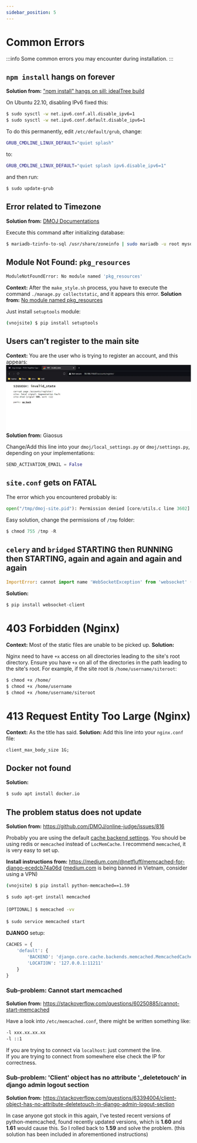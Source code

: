 ```yaml
---
sidebar_position: 5
---
```


# Common Errors
:::info
Some common errors you may encounter during installation.
:::

## `npm install` hangs on forever
**Solution from:** ["npm install" hangs on sill: idealTree build](https://stackoverflow.com/questions/70865039/npm-install-hangs-on-sill-idealtree-build)

On Ubuntu 22.10, disabling IPv6 fixed this:
```bash title="Terminal (Root permissions)"
$ sudo sysctl -w net.ipv6.conf.all.disable_ipv6=1
$ sudo sysctl -w net.ipv6.conf.default.disable_ipv6=1
```

To do this permanently, edit `/etc/default/grub`, change:
```bash title="/etc/default/grub"
GRUB_CMDLINE_LINUX_DEFAULT="quiet splash"
```

to:
```bash title="/etc/default/grub"
GRUB_CMDLINE_LINUX_DEFAULT="quiet splash ipv6.disable_ipv6=1"
```

and then run:
```bash title="Terminal (Root permissions)"
$ sudo update-grub
```

## Error related to Timezone
**Solution from:** [DMOJ Documentations](https://docs.dmoj.ca/#/site/installation?id=creating-the-database)

Execute this command after initializing database:
```bash title="Terminal (Root permissions)"
$ mariadb-tzinfo-to-sql /usr/share/zoneinfo | sudo mariadb -u root mysql
```

## Module Not Found: `pkg_resources`
```bash
ModuleNotFoundError: No module named 'pkg_resources'
```

**Context:** After the `make_style.sh` process, you have to execute the command `./manage.py collectstatic`, and it appears this error.
**Solution from:** [No module named pkg_resources](https://stackoverflow.com/questions/7446187/no-module-named-pkg-resources)

Just install `setuptools` module:
```bash title="Terminal (Environment activated)"
(vnojsite) $ pip install setuptools
```

## Users can’t register to the main site
**Context:** You are the user who is trying to register an account, and this appears:
![](/img/registratio-error.webp)
**Solution from:** Giaosus

Change/Add this line into your `dmoj/local_settings.py` or `dmoj/settings.py`, depending on your implementations:
```python title="dmoj/local_settings.py or dmoj/settings.py"
SEND_ACTIVATION_EMAIL = False
```

## `site.conf` gets on FATAL
The error which you encountered probably is:
```python
open("/tmp/dmoj-site.pid"): Permission denied [core/utils.c line 3602]
```

Easy solution, change the permissions of `/tmp` folder:
```python title="Terminal (Root permissions)"
$ chmod 755 /tmp -R
```

## `celery` and `bridged` **STARTING** then **RUNNING** then **STARTING**, again and again and again and again
```python
ImportError: cannot import name 'WebSocketException' from 'websocket' (unknown location)
```

**Solution:**
```python title="Terminal (Environment activated)"
$ pip install websocket-client
```

# 403 Forbidden (Nginx)
**Context:** Most of the static files are unable to be picked up.
**Solution:** 

Nginx need to have `+x` access on all directories leading to the site's root directory.
Ensure you have `+x` on all of the directories in the path leading to the site's root. For example, if the site root is `/home/username/siteroot`:
```bash title="Terminal (Root permissions)"
$ chmod +x /home/
$ chmod +x /home/username
$ chmod +x /home/username/siteroot
```

# 413 Request Entity Too Large (Nginx)
**Context:** As the title has said.
**Solution:** Add this line into your `nginx.conf` file:
```title="nginx.conf"
client_max_body_size 1G;
```

## Docker not found
**Solution:**
```bash title="Terminal (Root permissions)"
$ sudo apt install docker.io
```

## The problem status does not update
**Solution from:** https://github.com/DMOJ/online-judge/issues/816

Probably you are using the default [cache backend settings](https://github.com/DMOJ/docs/blob/146b960c833aa59ef13cee5ee08e8122accf71f6/sample_files/local_settings.py#L28).
You should be using redis or `memcached` instead of `LocMemCache`. I recommend `memcached`, it is very easy to set up.

**Install instructions from:** https://medium.com/@netfluff/memcached-for-django-ecedcb74a06d
([medium.com](https://medium.com) is being banned in Vietnam, consider using a VPN)

```bash title="Terminal (Environment activated)"
(vnojsite) $ pip install python-memcached==1.59
```

```bash title="Terminal (Root permissions)"
$ sudo apt-get install memcached

[OPTIONAL] $ memcached -vv

$ sudo service memcached start
```

**DJANGO** setup:
```python title="settings.py"
CACHES = {
    'default': {
        'BACKEND': 'django.core.cache.backends.memcached.MemcachedCache',
        'LOCATION': '127.0.0.1:11211'
    }
}
```

### Sub-problem: Cannot start memcached
**Solution from:** https://stackoverflow.com/questions/60250885/cannot-start-memcached

Have a look into `/etc/memcached.conf`, there might be written something like:
```bash title='/etc/memcached.conf"
-l xxx.xx.xx.xx
-l ::1
```

If you are trying to connect via `localhost`: just comment the line.
<br/>
If you are trying to connect from somewhere else check the IP for correctness.

### Sub-problem: 'Client' object has no attribute '_deletetouch' in django admin logout section
**Solution from:** https://stackoverflow.com/questions/63394004/client-object-has-no-attribute-deletetouch-in-django-admin-logout-section

In case anyone got stock in this again, I've tested recent versions of python-memcached, found recently updated versions, which is **1.60** and **1.61** would cause this. So I rolled back to **1.59** and solve the problem.
(this solution has been included in aforementioned instructions)